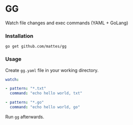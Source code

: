 GG
==

Watch file changes and exec commands (YAML + GoLang)


### Installation
```
go get github.com/mattes/gg
```


### Usage

Create ``gg.yaml`` file in your working directory.

```yaml
watch:

- pattern: "*.txt"
  command: "echo hello world, txt"

- pattern: "*.go"
  command: "echo hello world, go"
```

Run ``gg`` afterwards.